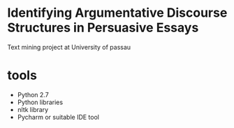 # Identifying Argumentative Discourse Structures in Persuasive Essays
Text mining project at University of passau

# tools
- Python 2.7
- Python libraries
- nltk library
- Pycharm or suitable IDE tool





